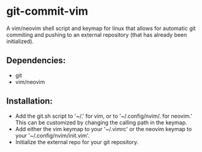 # git-commit-vim
A vim/neovim shell script and keymap for linux that allows for automatic git commiting and pushing to an external repository (that has already been initialized).

## Dependencies:
- git
- vim/neovim

## Installation:
- Add the git.sh script to '~/.' for vim, or to '~/.config/nvim/. for neovim.' This can be customized by changing the calling path in the keymap.
- Add either the vim keymap to your '~/.vimrc' or the neovim keymap to your '~/.config/nvim/init.vim'.
- Initialize the external repo for your git repository.
